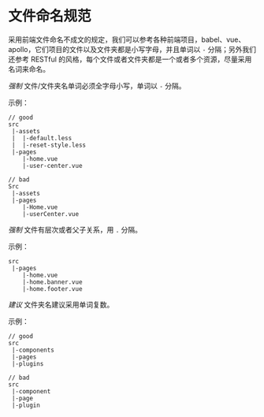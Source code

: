 # 文件命名规范
采用前端文件命名不成文的规定，我们可以参考各种前端项目，babel、vue、apollo，它们项目的文件以及文件夹都是小写字母，并且单词以 `-` 分隔；另外我们还参考 RESTful 的风格，每个文件或者文件夹都是一个或者多个资源，尽量采用名词来命名。

*强制* 文件/文件夹名单词必须全字母小写，单词以 `-` 分隔。

示例：
```
// good
src
 |-assets
 |  |-default.less
 |  |-reset-style.less
 |-pages
    |-home.vue
    |-user-center.vue

// bad
Src
 |-assets
 |-pages
    |-Home.vue
    |-userCenter.vue
```

*强制* 文件有层次或者父子关系，用 `.` 分隔。

示例：
```
src
 |-pages
    |-home.vue
    |-home.banner.vue
    |-home.footer.vue
```

*建议* 文件夹名建议采用单词复数。

示例：
```
// good
src
 |-components
 |-pages
 |-plugins

// bad
src
 |-component
 |-page
 |-plugin
```